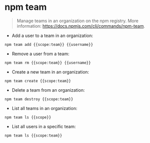 # npm team

> Manage teams in an organization on the npm registry.
> More information: <https://docs.npmjs.com/cli/commands/npm-team>.

- Add a user to a team in an organization:

`npm team add {{scope:team}} {{username}}`

- Remove a user from a team:

`npm team rm {{scope:team}} {{username}}`

- Create a new team in an organization:

`npm team create {{scope:team}}`

- Delete a team from an organization:

`npm team destroy {{scope:team}}`

- List all teams in an organization:

`npm team ls {{scope}}`

- List all users in a specific team:

`npm team ls {{scope:team}}`
